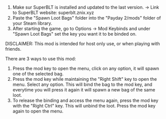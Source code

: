 1) Make sur SuperBLT is installed and updated to the last version.
-> Link to SuperBLT website: superblt.znix.xyz
2) Paste the "Spawn Loot Bags" folder into the "Payday 2/mods" folder of your Steam library.
3) After starting the game, go to Options -> Mod Keybinds and under "Spawn Loot Bags" set the key you want it to be binded on.

DISCLAIMER: This mod is intended for host only use, or when playing with friends.

There are 3 ways to use this mod:
1) Press the mod key to open the menu, click on any option, it will spawn one of the selected bag.
2) Press the mod key while maintaining the \"Right Shift\" key to open the menu. Select any option. This will bind the bag to the mod key, and everytime you will press it again it will spawn a new bag of the same loot.
3) To release the binding and access the menu again, press the mod key with the \"Right Ctrl\" key. This will unbind the loot. Press the mod key again to open the menu.